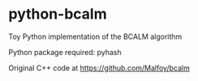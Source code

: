 python-bcalm
============

Toy Python implementation of the BCALM algorithm

Python package required: pyhash

Original C++ code at https://github.com/Malfoy/bcalm
